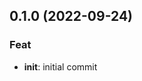 <!-- markdownlint-configure-file
{
    "MD024": false  // Allow multiple headings with the same name
}
-->
## 0.1.0 (2022-09-24)

### Feat

- **init**: initial commit
